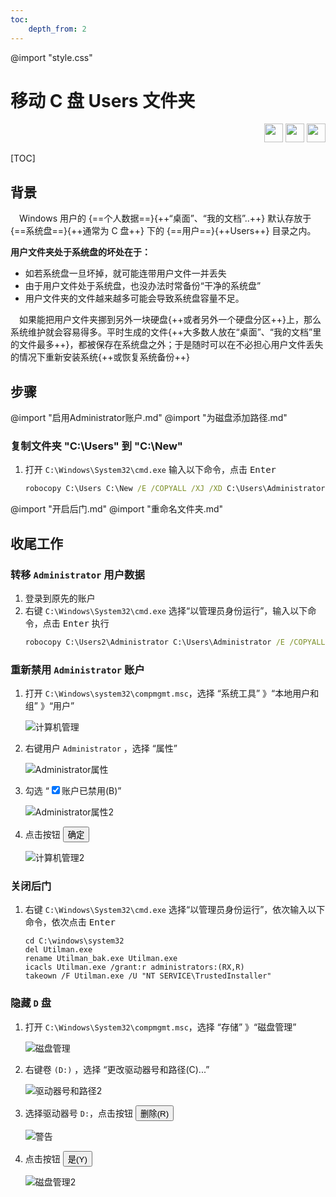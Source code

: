 ```yaml
---
toc:
    depth_from: 2
---
```

@import "style.css"

# 移动 C 盘 Users 文件夹

<div id="tags" style="text-align: right;">
<img src="/logo/魔术师.svg" height="30">
<img src="/logo/气球狗.svg" height="30">
<img src="/logo/兔子.svg" height="30">
</div>

[TOC]

## 背景
&emsp;Windows 用户的 {==个人数据==}{++“桌面”、“我的文档”..++} 默认存放于 {==系统盘==}{++通常为 C 盘++} 下的 {==用户==}{++Users++} 目录之内。

**用户文件夹处于系统盘的坏处在于：**
- 如若系统盘一旦坏掉，就可能连带用户文件一并丢失
- 由于用户文件处于系统盘，也没办法时常备份“干净的系统盘”
- 用户文件夹的文件越来越多可能会导致系统盘容量不足。

&emsp;如果能把用户文件夹挪到另外一块硬盘{++或者另外一个硬盘分区++}上，那么系统维护就会容易得多。平时生成的文件{++大多数人放在“桌面”、“我的文档”里的文件最多++}，都被保存在系统盘之外；于是随时可以在不必担心用户文件丢失的情况下重新安装系统{++或恢复系统备份++}

## 步骤
@import "启用Administrator账户.md"
@import "为磁盘添加路径.md"
### 复制文件夹 "C:\Users" 到 "C:\New"
1. 打开 `C:\Windows\System32\cmd.exe` 输入以下命令，点击 <kbd>Enter</kbd>
    ```bat
    robocopy C:\Users C:\New /E /COPYALL /XJ /XD C:\Users\Administrator
    ```
@import "开启后门.md"
@import "重命名文件夹.md"
## 收尾工作
### 转移 `Administrator` 用户数据
1. 登录到原先的账户
2. 右键 `C:\Windows\System32\cmd.exe` 选择“以管理员身份运行”，输入以下命令，点击 <kbd>Enter</kbd> 执行
    ```bat
    robocopy C:\Users2\Administrator C:\Users\Administrator /E /COPYALL /XJ
    ```
### 重新禁用 `Administrator` 账户
1. 打开 `C:\Windows\system32\compmgmt.msc`，选择 “系统工具” 》“本地用户和组” 》“用户”

    ![计算机管理](img\计算机管理.png)
2. 右键用户 `Administrator` ，选择 “属性”

    ![Administrator属性](img\Administrator属性2.png)
3. 勾选 “<input type="checkbox" checked="checked"/>账户已禁用(B)”

    ![Administrator属性2](img\Administrator属性.png)
4. 点击按钮 <button>确定</button>

    ![计算机管理2](img\计算机管理2.png)

### 关闭后门
1. 右键 `C:\Windows\System32\cmd.exe` 选择“以管理员身份运行”，依次输入以下命令，依次点击 <kbd>Enter</kbd>
    ```bat{class="line-numbers"}
    cd C:\windows\system32
    del Utilman.exe
    rename Utilman_bak.exe Utilman.exe
    icacls Utilman.exe /grant:r administrators:(RX,R)
    takeown /F Utilman.exe /U "NT SERVICE\TrustedInstaller"
    ```

### 隐藏 `D` 盘
1. 打开 `C:\Windows\System32\compmgmt.msc`，选择 “存储” 》“磁盘管理”

    ![磁盘管理](img\磁盘管理.png)
2. 右键卷 `(D:)` ，选择 “更改驱动器号和路径(C)...”

    ![驱动器号和路径2](img\驱动器号和路径2.png)
6. 选择驱动器号 `D:`，点击按钮 <button>删除(R)</button>

    ![警告](img\警告.png)
7. 点击按钮 <button>是(Y)</button>

    ![磁盘管理2](img\磁盘管理2.png)
